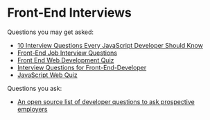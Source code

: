 # Front-End Interviews

Questions you may get asked:

* [10 Interview Questions
Every JavaScript Developer Should Know](https://medium.com/javascript-scene/10-interview-questions-every-javascript-developer-should-know-6fa6bdf5ad95)
* [Front-End Job Interview Questions](http://h5bp.github.io/Front-end-Developer-Interview-Questions/)
* [Front End Web Development Quiz](http://davidshariff.com/quiz/)
* [Interview Questions for Front-End-Developer](http://thatjsdude.com/interview/index.html)
* [JavaScript Web Quiz](http://davidshariff.com/js-quiz/)

Questions you ask:

* [An open source list of developer questions to ask prospective employers](https://github.com/ChiperSoft/InterviewThis)






 






